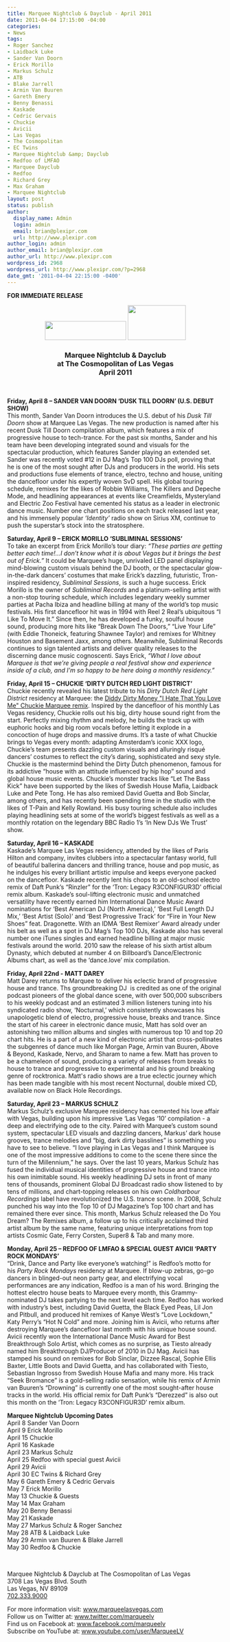 ```yaml
---
title: Marquee Nightclub & Dayclub - April 2011
date: 2011-04-04 17:15:00 -04:00
categories:
- News
tags:
- Roger Sanchez
- Laidback Luke
- Sander Van Doorn
- Erick Morillo
- Markus Schulz
- ATB
- Blake Jarrell
- Armin Van Buuren
- Gareth Emery
- Benny Benassi
- Kaskade
- Cedric Gervais
- Chuckie
- Avicii
- Las Vegas
- The Cosmopolitan
- EC Twins
- Marquee Nightclub &amp; Dayclub
- Redfoo of LMFAO
- Marquee Dayclub
- Redfoo
- Richard Grey
- Max Graham
- Marquee Nightclub
layout: post
status: publish
author:
  display_name: Admin
  login: admin
  email: brian@plexipr.com
  url: http://www.plexipr.com
author_login: admin
author_email: brian@plexipr.com
author_url: http://www.plexipr.com
wordpress_id: 2968
wordpress_url: http://www.plexipr.com/?p=2968
date_gmt: '2011-04-04 22:15:00 -0400'
---
```


<p><strong>FOR IMMEDIATE RELEASE</strong></p>
<div style="text-align: center;"><strong><img src="http://img2.ymlp51.net/plexipr_marqueesig.jpg" alt="" width="189" height="44" /> <img src="http://img2.ymlp51.net/plexipr_TheCosmopolitan.png" alt="" width="135" height="81" /></strong></div>
<div>
<h3 style="text-align: center;"><strong>Marquee Nightclub &amp; Dayclub<br />
at The Cosmopolitan of Las Vegas<br />
April 2011</strong></h3>
<div><strong> </strong></div>
<div>
<div><strong> </strong></div>
<div><strong><br />
</strong></div>
<div>
<p><strong>Friday, April 8 – SANDER VAN DOORN ‘DUSK TILL DOORN’ (U.S. DEBUT SHOW)</strong><br />
This month, Sander Van Doorn introduces the U.S. debut of his <em>Dusk Till Doorn</em> show at Marquee Las Vegas. The new production is named after his recent Dusk Till Doorn compilation album, which features a mix of progressive house to tech-trance. For the past six months, Sander and his team have been developing integrated sound and visuals for the spectacular production, which features Sander playing an extended set. Sander was recently voted #12 in DJ Mag’s Top 100 DJs poll, proving that he is one of the most sought after DJs and producers in the world. His sets and productions fuse elements of trance, electro, techno and house, uniting the dancefloor under his expertly woven SvD spell. His global touring schedule, remixes for the likes of Robbie Williams, The Killers and Depeche Mode, and headlining appearances at events like Creamfields, Mysteryland and Electric Zoo Festival have cemented his status as a leader in electronic dance music. Number one chart positions on each track released last year, and his immensely popular <em>‘Identity’</em> radio show on Sirius XM, continue to push the superstar’s stock into the stratosphere.</p>
</div>
<div>
<p><strong>Saturday, April 9 – ERICK MORILLO ‘SUBLIMINAL SESSIONS’</strong><br />
To take an excerpt from Erick Morillo’s tour diary: <em>“These parties are getting better each time!...I don’t know what it is about Vegas but it brings the best out of Erick.”</em> It could be Marquee’s huge, unrivaled LED panel displaying mind-blowing custom visuals behind the DJ booth, or the spectacular glow-in-the-dark dancers’ costumes that make Erick’s dazzling, futuristic, Tron-inspired residency, <em>Subliminal Sessions</em>, is such a huge success. Erick Morillo is the owner of <em>Subliminal Records</em> and a platinum-selling artist with a non-stop touring schedule, which includes legendary weekly summer parties at Pacha Ibiza and headline billing at many of the world’s top music festivals. His first dancefloor hit was in 1994 with Reel 2 Real’s ubiquitous “I Like To Move It.” Since then, he has developed a funky, soulful house sound, producing more hits like “Break Down The Doors,” “Live Your Life” (with Eddie Thoneick, featuring Shawnee Taylor) and remixes for Whitney Houston and Basement Jaxx, among others. Meanwhile, Subliminal Records continues to sign talented artists and deliver quality releases to the discerning dance music cognoscenti. Says Erick, <em>“What I love about Marquee is that we’re giving people a real festival show and experience inside of a club, and I’m so happy to be here doing a monthly residency.”</em></p>
</div>
<div>
<p><strong>Friday, April 15 – CHUCKIE ‘DIRTY DUTCH RED LIGHT DISTRICT’</strong><br />
Chuckie recently revealed his latest tribute to his <em>Dirty Dutch Red Light District</em> residency at Marquee: the <a href="http://t.ymlp51.net/ywjbaiajqqaaaqmavaqmse/click.php" target="_blank">Diddy Dirty Money "I Hate That You Love Me" Chuckie Marquee remix</a>. Inspired by the dancefloor of his monthly Las Vegas residency, Chuckie rolls out his big, dirty house sound right from the start. Perfectly mixing rhythm and melody, he builds the track up with euphoric hooks and big room vocals before letting it explode in a concoction of huge drops and massive drums. It’s a taste of what Chuckie brings to Vegas every month: adapting Amsterdam’s iconic XXX logo, Chuckie’s team presents dazzling custom visuals and alluringly risqué dancers’ costumes to reflect the city’s daring, sophisticated and sexy style. Chuckie is the mastermind behind the Dirty Dutch phenomenon, famous for its addictive “house with an attitude influenced by hip hop” sound and global house music events. Chuckie’s monster tracks like “Let The Bass Kick” have been supported by the likes of Swedish House Mafia, Laidback Luke and Pete Tong. He has also remixed David Guetta and Bob Sinclar, among others, and has recently been spending time in the studio with the likes of T-Pain and Kelly Rowland. His busy touring schedule also includes playing headlining sets at some of the world’s biggest festivals as well as a monthly rotation on the legendary BBC Radio 1’s ‘In New DJs We Trust’ show.</p>
</div>
<div>
<p><strong>Saturday, April 16 – KASKADE</strong><br />
Kaskade’s Marquee Las Vegas residency, attended by the likes of Paris Hilton and company, invites clubbers into a spectacular fantasy world, full of beautiful ballerina dancers and thrilling trance, house and pop music, as he indulges his every brilliant artistic impulse and keeps everyone packed on the dancefloor. Kaskade recently lent his chops to an old-school electro remix of Daft Punk’s “Rinzler” for the ‘Tron: Legacy R3CONFIGUR3D’ official remix album. Kaskade’s soul-lifting electronic music and unmatched versatility have recently earned him International Dance Music Award nominations for ‘Best American DJ (North America),’ ‘Best Full Length DJ Mix,’ ‘Best Artist (Solo)’ and ‘Best Progressive Track’ for “Fire in Your New Shoes” feat. Dragonette. With an IDMA ‘Best Remixer’ Award already under his belt as well as a spot in DJ Mag’s Top 100 DJs, Kaskade also has several number one iTunes singles and earned headline billing at major music festivals around the world. 2010 saw the release of his sixth artist album Dynasty, which debuted at number 4 on Billboard’s Dance/Electronic Albums chart, as well as the ‘dance.love’ mix compilation.</p>
</div>
<div>
<p><strong>Friday, April 22nd - MATT DAREY</strong><br />
Matt Darey returns to Marquee to deliver his eclectic brand of progressive house and trance. Ths groundbreaking DJ  is credited as one of the original podcast pioneers of the global dance scene, with over 500,000 subscribers to his weekly podcast and an estimated 3 million listeners tuning into his syndicated radio show, ‘Nocturnal,’ which consistently showcases his unapologetic blend of electro, progressive house, breaks and trance. Since the start of his career in electronic dance music, Matt has sold over an astonishing two million albums and singles with numerous top 10 and top 20 chart hits. He is a part of a new kind of electronic artist that cross-pollinates the subgenres of dance much like Morgan Page, Armin van Buuren, Above &amp; Beyond, Kaskade, Nervo, and Sharam to name a few. Matt has proven to be a chameleon of sound, producing a variety of releases from breaks to house to trance and progressive to experimental and his ground breaking genre of rocktronica. Matt's radio shows are a true eclectic journey which has been made tangible with his most recent Nocturnal, double mixed CD, available now on Black Hole Recordings.</p>
<p><strong>Saturday, April 23 – MARKUS SCHULZ</strong><br />
Markus Schulz’s exclusive Marquee residency has cemented his love affair with Vegas, building upon his impressive ‘Las Vegas ‘10’ compilation - a deep and electrifying ode to the city. Paired with Marquee’s custom sound system, spectacular LED visuals and dazzling dancers, Markus’ dark house grooves, trance melodies and “big, dark dirty basslines” is something you have to see to believe. “I love playing in Las Vegas and I think Marquee is one of the most impressive additions to come to the scene there since the turn of the Millennium,” he says. Over the last 10 years, Markus Schulz has fused the individual musical identities of progressive house and trance into his own inimitable sound. His weekly headlining DJ sets in front of many tens of thousands, prominent Global DJ Broadcast radio show listened to by tens of millions, and chart-topping releases on his own <em>Coldharbour Recordings</em> label have revolutionized the U.S. trance scene. In 2008, Schulz punched his way into the Top 10 of DJ Magazine’s Top 100 chart and has remained there ever since. This month, Markus Schulz released the Do You Dream? The Remixes album, a follow up to his critically acclaimed third artist album by the same name, featuring unique interpretations from top artists Cosmic Gate, Ferry Corsten, Super8 &amp; Tab and many more.</p>
</div>
<div>
<p><strong>Monday, April 25 – REDFOO OF LMFAO &amp; SPECIAL GUEST AVICII ‘PARTY ROCK MONDAYS’</strong><br />
“Drink, Dance and Party like everyone’s watching!” is Redfoo’s motto for his <em>Party Rock Mondays</em> residency at Marquee. If blow-up zebras, go-go dancers in blinged-out neon party gear, and electrifying vocal performances are any indication, Redfoo is a man of his word. Bringing the hottest electro house beats to Marquee every month, this Grammy-nominated DJ takes partying to the next level each time. Redfoo has worked with industry’s best, including David Guetta, the Black Eyed Peas, Lil Jon and Pitbull, and produced hit remixes of Kanye West’s “Love Lockdown,” Katy Perry’s “Hot N Cold” and more. Joining him is Avicii, who returns after destroying Marquee’s dancefloor last month with his unique house sound. Avicii recently won the International Dance Music Award for Best Breakthrough Solo Artist, which comes as no surprise, as Tiesto already named him Breakthrough DJ/Producer of 2010 in DJ Mag. Avicii has stamped his sound on remixes for Bob Sinclar, Dizzee Rascal, Sophie Ellis Baxter, Little Boots and David Guetta, and has collaborated with Tiesto, Sebastian Ingrosso from Swedish House Mafia and many more. His track “Seek Bromance” is a gold-selling radio sensation, while his remix of Armin van Buuren’s “Drowning” is currently one of the most sought-after house tracks in the world. His official remix for Daft Punk’s “Derezzed” is also out this month on the ‘Tron: Legacy R3CONFIGUR3D’ remix album.</p>
</div>
<p><strong> </strong></p>
<div>
<p><strong> </strong></p>
</div>
<div>
<p><strong>Marquee Nightclub Upcoming Dates</strong><br />
April 8 Sander Van Doorn<br />
April 9 Erick Morillo<br />
April 15 Chuckie<br />
April 16 Kaskade<br />
April 23 Markus Schulz<br />
April 25 Redfoo with special guest Avicii<br />
April 29 Avicii<br />
April 30 EC Twins &amp; Richard Grey<br />
May 6 Gareth Emery &amp; Cedric Gervais<br />
May 7 Erick Morillo<br />
May 13 Chuckie &amp; Guests<br />
May 14 Max Graham<br />
May 20 Benny Benassi<br />
May 21 Kaskade<br />
May 27 Markus Schulz &amp; Roger Sanchez<br />
May 28 ATB &amp; Laidback Luke<br />
May 29 Armin van Buuren &amp; Blake Jarrell<br />
May 30 Redfoo &amp; Chuckie</p>
</div>
<div>
<p><strong> </strong></p>
</div>
</div>
<div>
<p><strong><br />
</strong></p>
</div>
<div>
<p>Marquee Nightclub &amp; Dayclub at The Cosmopolitan of Las Vegas<br />
3708 Las Vegas Blvd. South<br />
Las Vegas, NV 89109<a href="tel:702.333.9000" target="_blank"><br />
702.333.9000</a></p>
</div>
<div>
<p>For more information visit: <a href="http://t.ymlp51.net/ywjhadajqqadaqmaraqmse/click.php" target="_blank">www.marqueelasvegas.com</a><br />
Follow us on Twitter at: <a href="http://t.ymlp51.net/ywjwalajqqaraqmaxaqmse/click.php" target="_blank">www.twitter.com/marqueelv</a><br />
Find us on Facebook at: <a href="http://t.ymlp51.net/ywjqatajqqazaqmapaqmse/click.php" target="_blank">www.facebook.com/marqueelv</a><br />
Subscribe on YouTube at: <a href="http://t.ymlp51.net/ywjyafajqqaaaqmakaqmse/click.php" target="_blank">www.youtube.com/user/MarqueeLV</a></p>
</div>
</div>
